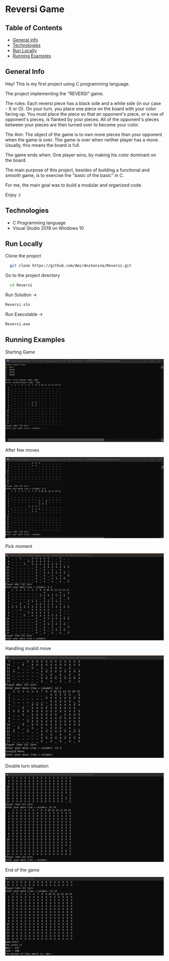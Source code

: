 
# Reversi Game

## Table of Contents
* [General info](#general-info)
* [Technologies](#technologies)
* [Run Locally](#run-locally)
* [Running Examples](#running-examples)

## General Info
Hey! This is my first project using C programming language.

The project implementing the "REVERSI" game.

The rules: Each reversi piece has a black side and a white side (in our case - X or O). On your turn, you place one piece on the board with your color facing up. You must place the piece so that an opponent's piece, or a row of opponent's pieces, is flanked by your pieces. All of the opponent's pieces between your pieces are then turned over to become your color.

The Aim: The object of the game is to own more pieces than your opponent when the game is over. The game is over when neither player has a move. Usually, this means the board is full.

The game ends when: One player wins, by making his color dominant on the board.

The main purpose of this project, besides of building a functional and smooth game, is to exercise the "basic of the basic" in C.

For me, the main goal was to build a modular and organized code.

Enjoy :)

## Technologies
- C Programming language 
- Visual Studio 2019 on Windows 10

## Run Locally

Clone the project

```bash
  git clone https://github.com/AmirAnckonina/Reversi.git
```

Go to the project directory

```bash
  cd Reversi
```

Run Solution ->
```bash
Reversi.sln
```

Run Executable ->
```bash
Reversi.exe
```

## Running Examples

Starting Game

![App Screenshot](https://github.com/AmirAnckonina/Reversi/blob/0f576efe6ed8eff1852f5dddc3ab42e47a8efd50/Game%20Screenshots/StartGame.jpg "Starting Game")

After few moves

![App Screenshot](https://github.com/AmirAnckonina/Reversi/blob/0f576efe6ed8eff1852f5dddc3ab42e47a8efd50/Game%20Screenshots/StartingToBeFilled.jpg "After few moves")

Pick moment

![App Screenshot](https://github.com/AmirAnckonina/Reversi/blob/0f576efe6ed8eff1852f5dddc3ab42e47a8efd50/Game%20Screenshots/PickMoment.jpg "Pick moment")

Handling invalid move

![App Screenshot](https://github.com/AmirAnckonina/Reversi/blob/0f576efe6ed8eff1852f5dddc3ab42e47a8efd50/Game%20Screenshots/InvalidMove.jpg "Handling invalid move")

Double turn situation

![App Screenshot](https://github.com/AmirAnckonina/Reversi/blob/0f576efe6ed8eff1852f5dddc3ab42e47a8efd50/Game%20Screenshots/DoubleTurn.jpg "Double turn situation")

End of the game

![App Screenshot](https://github.com/AmirAnckonina/Reversi/blob/0f576efe6ed8eff1852f5dddc3ab42e47a8efd50/Game%20Screenshots/PlayerWon.jpg "End of the game")

